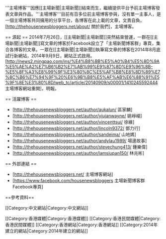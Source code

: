 '''主場博客'''因應[[主場新聞|主場新聞]]結束而生，繼續提供平台予前主場博客發表文章與作品。'''主場博客'''目前有百多位前主場博客參與，沒有單一主事人，是一個主場博客共同擁用的分享平台，各博客在此上載的文章，文責自負。<ref name="ref1">[http://thehousenewsbloggers.net/about/ 關於我們]，主場博客。</ref>

== 源起 ==
2014年7月26日，[[主場新聞|主場新聞]]突然結束營運，一群在[[主場新聞|主場新聞]]寫文章的博客於Facebook設立了「主場新聞博客群」專頁，集合各博客的文章。一眾在[[主場新聞|主場新聞]]執筆寫文章的博客在2014年8月底試行新網站，2014年9月9日，網站正式啟用。<ref name="ref2">[http://news2.mingpao.com/ins/%E4%B8%BB%E5%A0%B4%E5%8D%9A%E5%AE%A2%E7%B6%B2%E7%AB%99%E9%87%8D%E9%96%8B-%E5%8F%A3%E8%99%9F%E3%80%8C%E5%AF%B8%E8%8D%89%E7%8C%B6%E7%94%9F%20%E6%9B%B8%E5%AF%AB%E6%88%91%E5%9F%8E%E3%80%8D/web_tc/article/20140909/s00001/1410245592444 主場博客網站重開]，明報。</ref>

== 活躍博客 ==
* [http://thehousenewsbloggers.net/author/aukalun/ 區家麟]
* [http://thehousenewsbloggers.net/author/yiujanwayne/ 姚崢嶸]
* [http://thehousenewsbloggers.net/author/vincenttsui/ 徐緣]
* [http://thehousenewsbloggers.net/author/lincoln9372/ 鄧力行]
* [http://thehousenewsbloggers.net/author/sandeima/ 山地媽]
* [http://thehousenewsbloggers.net/author/andylau1989/ 場邊故事]
* [http://thehousenewsbloggers.net/author/stevechung413/ 鍾樂偉]
* [http://thehousenewsbloggers.net/author/lamsiupan150/ 林兆彬]

== 外部連結 ==
* [http://thehousenewsbloggers.net/ 主場博客網站]
* [https://www.facebook.com/housenewsbloggers 主場新聞博客群Facebook專頁]

==參考資料==
<references />

[[Category:中文網站|Category:中文網站]]

[[Category:香港媒體|Category:香港媒體]]
[[Category:香港民間媒體|Category:香港民間媒體]]
[[Category:香港網站|Category:香港網站]]
[[Category:2014年建立的網站|Category:2014年建立的網站]]